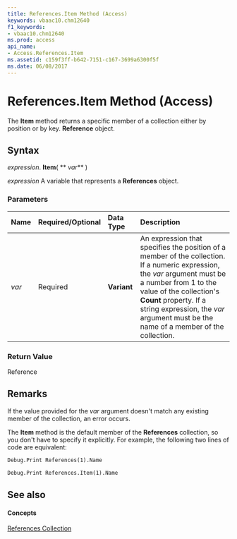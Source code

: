 ```yaml
---
title: References.Item Method (Access)
keywords: vbaac10.chm12640
f1_keywords:
- vbaac10.chm12640
ms.prod: access
api_name:
- Access.References.Item
ms.assetid: c159f3ff-b642-7151-c167-3699a6300f5f
ms.date: 06/08/2017
---
```



# References.Item Method (Access)

The  **Item** method returns a specific member of a collection either by position or by key. **Reference** object.


## Syntax

 _expression_. **Item**( ** _var_** )

 _expression_ A variable that represents a **References** object.


### Parameters



|**Name**|**Required/Optional**|**Data Type**|**Description**|
|:-----|:-----|:-----|:-----|
| _var_|Required|**Variant**|An expression that specifies the position of a member of the collection. If a numeric expression, the  _var_ argument must be a number from 1 to the value of the collection's **Count** property. If a string expression, the _var_ argument must be the name of a member of the collection.|

### Return Value

Reference


## Remarks

If the value provided for the  _var_ argument doesn't match any existing member of the collection, an error occurs.

The  **Item** method is the default member of the **References** collection, so you don't have to specify it explicitly. For example, the following two lines of code are equivalent:




```vb
Debug.Print References(1).Name
```




```vb
Debug.Print References.Item(1).Name
```


## See also


#### Concepts


[References Collection](references-object-access.md)


